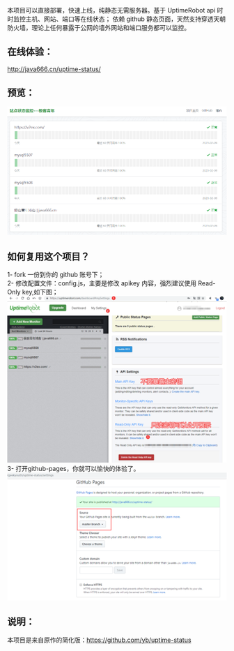 本项目可以直接部署，快速上线，纯静态无需服务器。基于 UptimeRobot api 时时监控主机、网站、端口等在线状态；
依赖 github 静态页面，天然支持穿透天朝防火墙，理论上任何暴露于公网的墙外网站和端口服务都可以监控。


## 在线体验：  
<http://java666.cn/uptime-status/>  

## 预览：  
![](.pic/view.png)  

## 如何复用这个项目？  
1- fork 一份到你的 github 账号下；  
2- 修改配置文件：config.js，主要是修改 apikey 内容，强烈建议使用 Read-Only key,如下图；  
![](.pic/warn.png)  
3- 打开github-pages，你就可以愉快的体验了。  
![](.pic/psges.png)   

## 说明：

本项目是来自原作的简化版：<https://github.com/yb/uptime-status>
